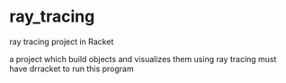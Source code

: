 # ray_tracing
ray tracing project in Racket

a project which build objects and visualizes them using ray tracing
must have drracket to run this program
